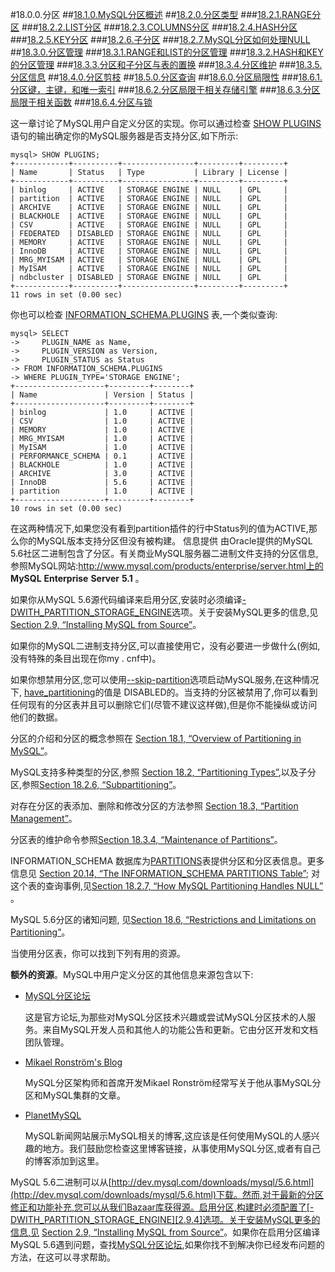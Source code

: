 
#18.0.0.分区
##[18.1.0.MySQL分区概述](./18.1.0\_Overview\_of_Partitioning\_in\_MySQL.md)
##[18.2.0.分区类型](./18.2.0\_Partitioning\_Types.md)
###[18.2.1.RANGE分区](./18.2.1\_RANGE\_Partitioning.md)
###[18.2.2.LIST分区](./18.2.2\_LIST\_Partitioning.md)
###[18.2.3.COLUMNS分区](./18.2.3\_COLUMNS\_Partitioning.md)
###[18.2.4.HASH分区](./18.2.4\_HASH\_Partitioning.md)
###[18.2.5.KEY分区](./18.2.5\_KEY\_Partitioning.md)
###[18.2.6.子分区](./18.2.6\_Subpartitioning.md)
###[18.2.7.MySQL分区如何处理NULL](./18.2.7_How_MySQL_Partitioning_Handles_NULL.md)
##[18.3.0.分区管理](./18.3.0\_Partition\_Management.md)
###[18.3.1.RANGE和LIST的分区管理](./18.3.1\_Management\_of\_RANGE\_and\_LIST\_Partitions.md)
###[18.3.2.HASH和KEY的分区管理](./18.3.2\_Management\_of\_HASH\_and\_KEY\_Partitions.md)
###[18.3.3.分区和子分区与表的置换](./18.3.3\_Exchanging\_Partitions\_and\_Subpartitions\_with\_Tables.md)
###[18.3.4.分区维护](./18.3.4\_Maintenance\_of\_Partitions.md)
###[18.3.5.分区信息](./18.3.5\_Obtaining\_Information\_About\_Partitions.md)
##[18.4.0.分区剪枝](./18.4.0\_Partition\_Pruning.md)
##[18.5.0.分区查询](./18.5.0\_Partition\_Selection.md)
##[18.6.0.分区局限性](./18.6.0\_Restrictions\_and\_Limitations\_\on\_Partitioning.md)
###[18.6.1.分区键，主键，和唯一索引](./18.6.1\_Partitioning\_Keys,\_Primary\_Keys,\_and\_Unique\_Keys.md)
###[18.6.2.分区局限于相关存储引擎](./18.6.2\_Partitioning\_Limitations\_Relating\_to\_Storage\_Engines.md)
###[18.6.3.分区局限于相关函数](./18.6.3\_Partitioning\_Limitations\_Relating\_to\_Functions.md)
###[18.6.4.分区与锁](./18.6.4\_Partitioning\_and\_Locking.md)

这一章讨论了MySQL用户自定义分区的实现。你可以通过检查 [SHOW PLUGINS][13.7.5]
语句的输出确定你的MySQL服务器是否支持分区,如下所示:

    mysql> SHOW PLUGINS;
    +------------+----------+----------------+---------+---------+
    | Name       | Status   | Type           | Library | License |
    +------------+----------+----------------+---------+---------+
    | binlog     | ACTIVE   | STORAGE ENGINE | NULL    | GPL     |
    | partition  | ACTIVE   | STORAGE ENGINE | NULL    | GPL     |
    | ARCHIVE    | ACTIVE   | STORAGE ENGINE | NULL    | GPL     |
    | BLACKHOLE  | ACTIVE   | STORAGE ENGINE | NULL    | GPL     |
    | CSV        | ACTIVE   | STORAGE ENGINE | NULL    | GPL     |
    | FEDERATED  | DISABLED | STORAGE ENGINE | NULL    | GPL     |
    | MEMORY     | ACTIVE   | STORAGE ENGINE | NULL    | GPL     |
    | InnoDB     | ACTIVE   | STORAGE ENGINE | NULL    | GPL     |
    | MRG_MYISAM | ACTIVE   | STORAGE ENGINE | NULL    | GPL     |
    | MyISAM     | ACTIVE   | STORAGE ENGINE | NULL    | GPL     |
    | ndbcluster | DISABLED | STORAGE ENGINE | NULL    | GPL     |
    +------------+----------+----------------+---------+---------+
    11 rows in set (0.00 sec)

你也可以检查 [INFORMATION_SCHEMA.PLUGINS][20.15] 表,一个类似查询:
   
    mysql> SELECT 
    ->     PLUGIN_NAME as Name, 
    ->     PLUGIN_VERSION as Version, 
    ->     PLUGIN_STATUS as Status 
    -> FROM INFORMATION_SCHEMA.PLUGINS 
    -> WHERE PLUGIN_TYPE='STORAGE ENGINE';
    +--------------------+---------+--------+
    | Name               | Version | Status |
    +--------------------+---------+--------+
    | binlog             | 1.0     | ACTIVE |
    | CSV                | 1.0     | ACTIVE |
    | MEMORY             | 1.0     | ACTIVE |
    | MRG_MYISAM         | 1.0     | ACTIVE |
    | MyISAM             | 1.0     | ACTIVE |
    | PERFORMANCE_SCHEMA | 0.1     | ACTIVE |
    | BLACKHOLE          | 1.0     | ACTIVE |
    | ARCHIVE            | 3.0     | ACTIVE |
    | InnoDB             | 5.6     | ACTIVE |
    | partition          | 1.0     | ACTIVE |
    +--------------------+---------+--------+
    10 rows in set (0.00 sec)
在这两种情况下,如果您没有看到partition插件的行中Status列的值为ACTIVE,那么你的MySQL版本支持分区但没有被构建。
信息提供
由Oracle提供的MySQL 5.6社区二进制包含了分区。有关商业MySQL服务器二进制文件支持的分区信息,参照MySQL网站:http://www.mysql.com/products/enterprise/server.html上的 **MySQL**  **Enterprise**  **Server** **5.1** 。

如果你从MySQL 5.6源代码编译来启用分区,安装时必须编译[-DWITH\_PARTITION\_STORAGE\_ENGINE][2.9.4]选项。关于安装MySQL更多的信息,见[ Section 2.9, “Installing MySQL from Source”][2.9.0]。

如果你的MySQL二进制支持分区,可以直接使用它，没有必要进一步做什么(例如,没有特殊的条目出现在你my . cnf中)。

如果你想禁用分区,您可以使用[--skip-partition][5.1.3]选项启动MySQL服务,在这种情况下, [have_partitioning][5.1.4]的值是 DISABLED的。当支持的分区被禁用了,你可以看到任何现有的分区表并且可以删除它们(尽管不建议这样做),但是你不能操纵或访问他们的数据。

分区的介绍和分区的概念参照在 [Section 18.1, “Overview of Partitioning in MySQL”](./18.1.0_Overview_of_Partitioning_in_MySQL.md)。

MySQL支持多种类型的分区,参照 [Section 18.2, “Partitioning Types”](./18.2.0_Partitioning_Types.md),以及子分区,参照[Section 18.2.6, “Subpartitioning”](./18.2.6_Subpartitioning.md)。

对存在分区的表添加、删除和修改分区的方法参照 [Section 18.3, “Partition Management”](./18.3.0_Partition_Management.md)。　　　　

分区表的维护命令参照[Section 18.3.4, “Maintenance of Partitions”](./18.3.4_Maintenance_of_Partitions.md)。

 INFORMATION\_SCHEMA 数据库为[PARTITIONS][20.14.0]表提供分区和分区表信息。更多信息见 [Section 20.14, “The INFORMATION_SCHEMA PARTITIONS Table”][20.14.0]; 对这个表的查询事例,见[Section 18.2.7, “How MySQL Partitioning Handles NULL” ](./18.2.7_How_MySQL_Partitioning_Handles_NULL.md)。　　　　

MySQL 5.6分区的诸知问题, 见[Section 18.6, “Restrictions and Limitations on Partitioning”](./18.6.0_Restrictions_and_Limitations_on_Partitioning.md)。

当使用分区表，你可以找到下列有用的资源。　　　　

**额外的资源**。MySQL中用户定义分区的其他信息来源包含以下:



- [MySQL分区论坛](http://forums.mysql.com/list.php?106)

     这是官方论坛,为那些对MySQL分区技术兴趣或尝试MySQL分区技术的人服务。来自MySQL开发人员和其他人的功能公告和更新。它由分区开发和文档团队管理。



- [Mikael Ronström's Blog](http://mikaelronstrom.blogspot.com/)
    
    MySQL分区架构师和首席开发Mikael Ronström经常写关于他从事MySQL分区和MySQL集群的文章。


- [PlanetMySQL](http://planet.mysql.com/)
   
    MySQL新闻网站展示MySQL相关的博客,这应该是任何使用MySQL的人感兴趣的地方。我们鼓励您检查这里博客链接，从事使用MySQL分区,或者有自己的博客添加到这里。

MySQL 5.6二进制可以从[http://dev.mysql.com/downloads/mysql/5.6.html](http://dev.mysql.com/downloads/mysql/5.6.html)下载。然而,对于最新的分区修正和功能补充,您可以从我们Bazaar库获得源。启用分区,构建时必须配置了[-DWITH_PARTITION_STORAGE_ENGINE][2.9.4]选项。关于安装MySQL更多的信息,见 [Section 2.9, “Installing MySQL from Source”][2.9.0]。如果你在启用分区编译MySQL 5.6遇到问题，查找[MySQL分区论坛](http://forums.mysql.com/list.php?106),如果你找不到解决你已经发布问题的方法，在这可以寻求帮助。

[13.7.5]:../Chapter_13/13.7.5_SHOW_Syntax.md#13.7.5.26
[20.15]:../Chapter_20/20.15_The_INFORMATION\_SCHEMA_PLUGINS_Table.md
[2.9.4]:../Chapter_02/2.9.4_MySQL_Source-Configuration_Options.md
[2.9.0]:../Chapter_02/2.9.0_Installing_MySQL_from_Source.md
[5.1.3]:../Chapter_05/5.1.3_Server_Command_Options.md
[5.1.4]:../Chapter_05/5.1.4_Server_System_Variables.md
[20.14.0]:../Chapter_20/20.14_The_INFORMATION\_SCHEMA_PARTITIONS_Table.md